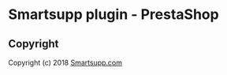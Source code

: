# Smartsupp plugin - PrestaShop

## Copyright

Copyright (c) 2018 [Smartsupp.com](https://www.smartsupp.com/)
